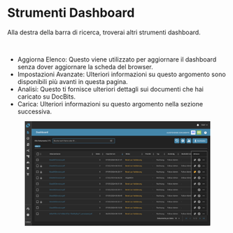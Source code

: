 # Strumenti Dashboard

Alla destra della barra di ricerca, troverai altri strumenti dashboard.

<figure><img src="https://lh7-us.googleusercontent.com/QJpUDLYSPYvsgwyxSkaOZr5w4mdqYbWeRSckuLSbJXkgPccyFzvVK9q5p-bjXlR-q69KVZ2o--XZQGH_nCU90Sj7RNuyC1g-hJYWZRpxxILYeaTpw4afrjbdM8iatt2plPde_QtFuz7JSV1NtunRSiw" alt="" width="375"><figcaption></figcaption></figure>

* Aggiorna Elenco: Questo viene utilizzato per aggiornare il dashboard senza dover aggiornare la scheda del browser.
* Impostazioni Avanzate: Ulteriori informazioni su questo argomento sono disponibili più avanti in questa pagina.
* Analisi: Questo ti fornisce ulteriori dettagli sui documenti che hai caricato su DocBits.
* Carica: Ulteriori informazioni su questo argomento nella sezione successiva.

<figure><img src="../../.gitbook/assets/Bildschirmfoto 2024-05-07 um 22.00.32.png" alt=""><figcaption></figcaption></figure>
